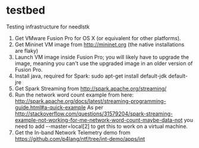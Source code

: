 # testbed
Testing infrastructure for needlstk

1. Get VMware Fusion Pro for OS X (or equivalent for other platforms).
2. Get Mininet VM image from http://mininet.org (the native installations are flaky)
3. Launch VM image inside Fusion Pro; you will likely have to upgrade the image, meaning you can't use the upgraded image in an older version of Fusion Pro.
4. Install java, required for Spark: sudo apt-get install default-jdk default-jre
5. Get Spark Streaming from http://spark.apache.org/streaming/
6. Run the network word count example from here: http://spark.apache.org/docs/latest/streaming-programming-guide.html#a-quick-example As per http://stackoverflow.com/questions/31579204/spark-streaming-example-not-working-for-me-network-word-count-maybe-data-not you need to add --master=local[2] to get this to work on a virtual machine.
7. Get the In-band Network Telemetry demo from https://github.com/p4lang/ntf/tree/int-demo/apps/int
